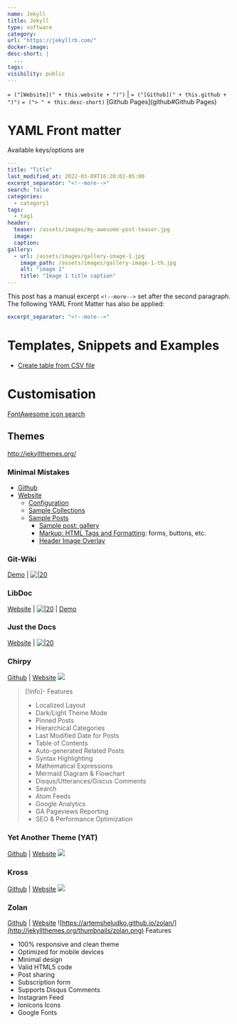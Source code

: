 ```yaml
---
name: Jekyll
title: Jekyll
type: software
category:
url: "https://jekyllrb.com/"
docker-image:
desc-short: |
  ...
tags:
visibility: public
---
```

`= ("[Website](" + this.website + ")")` |  `= ("[Github](" + this.github + ")")`
`= ("> " + this.desc-short)`
[Github Pages](github#Github Pages)

# YAML Front matter
Available keys/options are
```yaml
---
title: "Title"
last_modified_at: 2022-03-09T16:20:02-05:00
excerpt_separator: "<!--more-->"
search: false
categories:
  - category1
tags:
  - tag1
header:
  teaser: /assets/images/my-awesome-post-teaser.jpg
  image:
  caption:
gallery:
  - url: /assets/images/gallery-image-1.jpg
    image_path: /assets/images/gallery-image-1-th.jpg
    alt: "image 1"
    title: "Image 1 title caption"
---
```

<!--more-->
This post has a manual excerpt `<!--more-->` set after the second paragraph. The following YAML Front Matter has also be applied:
```yaml
excerpt_separator: "<!--more-->"
```

# Templates, Snippets and Examples
- [Create table from CSV file](https://jekyllrb.com/tutorials/csv-to-table/#next-steps)

# Customisation
[FontAwesome icon search](https://fontawesome.com/v5/search)

## Themes
http://jekyllthemes.org/

### Minimal Mistakes
- [Github](https://github.com/mmistakes/minimal-mistakes)
- [Website](https://mmistakes.github.io/minimal-mistakes/)
  - [Configuration](https://mmistakes.github.io/minimal-mistakes/docs/configuration/)
  - [Sample Collections]()
  - [Sample Posts](https://mmistakes.github.io/minimal-mistakes/year-archive/)
    - [Sample post: gallery](https://mmistakes.github.io/minimal-mistakes/post%20formats/post-gallery/)
    - [Markup: HTML Tags and Formatting](https://raw.githubusercontent.com/mmistakes/minimal-mistakes/master/docs/_posts/2013-01-11-markup-html-tags-and-formatting.md): forms, buttons, etc.
    - [Header Image Overlay](https://mmistakes.github.io/minimal-mistakes/layout/uncategorized/layout-header-overlay-image/)

### Git-Wiki
[Demo](https://www.drassil.org/git-wiki/main_page) | [![|20](github.png)](https://github.com/Drassil/git-wiki-theme)

### LibDoc
[Website](https://olivier3lanc.github.io/Jekyll-LibDoc/) | [![|20](github.png)](https://olivier3lanc.github.io/Jekyll-LibDoc/) | [Demo](https://jamstackthemes.dev/demo/theme/jekyll-libdoc/)

### Just the Docs
[Website](https://just-the-docs.github.io/just-the-docs/) | [![|20](github.png)](https://github.com/just-the-docs/just-the-docs)

### Chirpy
[Github](https://github.com/cotes2020/jekyll-theme-chirpy/) | [Website](https://chirpy.cotes.page/)
![](http://jekyllthemes.org/thumbnails/chirpy.png)
> [!info]- Features
> - Localized Layout
> - Dark/Light Theme Mode
> - Pinned Posts
> - Hierarchical Categories
> - Last Modified Date for Posts
> - Table of Contents
> - Auto-generated Related Posts
> - Syntax Highlighting
> - Mathematical Expressions
> - Mermaid Diagram & Flowchart
> - Disqus/Utterances/Giscus Comments
> - Search
> - Atom Feeds
> - Google Analytics
> - GA Pageviews Reporting
> - SEO & Performance Optimization

### Yet Another Theme (YAT)
[Github](https://github.com/jeffreytse/jekyll-theme-yat/) | [Website](https://jeffreytse.github.io/jekyll-theme-yat/)
![](http://jekyllthemes.org/thumbnails/jekyll-theme-yat.png)

### Kross
[Github](https://github.com/themefisher/kross-jekyll-portfolio-template) | [Website](https://demo.themefisher.com/kross/)
![](http://jekyllthemes.org/thumbnails/kross-portfolio-template.jpg)

### Zolan
[Github](https://github.com/artemsheludko/zolan) | [Website](https://artemsheludko.github.io/zolan/)
![https://artemsheludko.github.io/zolan/](http://jekyllthemes.org/thumbnails/zolan.png)
Features
-   100% responsive and clean theme
-   Optimized for mobile devices
-   Minimal design
-   Valid HTML5 code
-   Post sharing
-   Subscription form
-   Supports Disqus Comments
-   Instagram Feed
-   Ionicons Icons
-   Google Fonts
